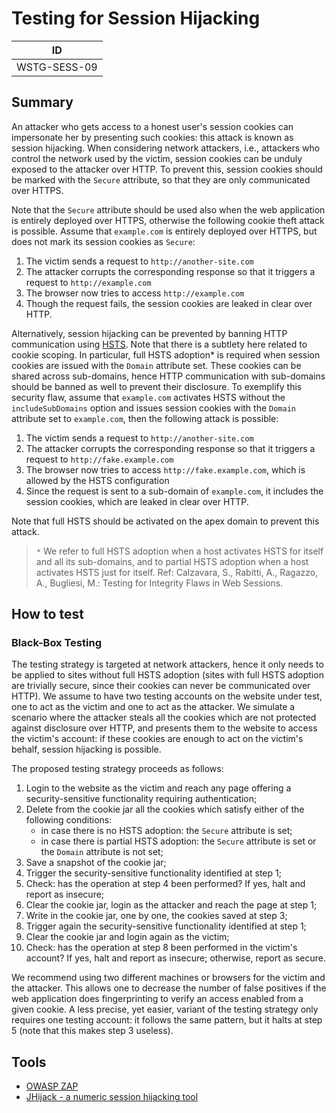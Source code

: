 # Testing for Session Hijacking

|ID          |
|------------|
|WSTG-SESS-09|

## Summary

An attacker who gets access to a honest user's session cookies can impersonate her by presenting such cookies: this attack is known as session hijacking. When considering network attackers, i.e., attackers who control the network used by the victim, session cookies can be unduly exposed to the attacker over HTTP. To prevent this, session cookies should be marked with the `Secure` attribute, so that they are only communicated over HTTPS.

Note that the `Secure` attribute should be used also when the web application is entirely deployed over HTTPS, otherwise the following cookie theft attack is possible. Assume that `example.com` is entirely deployed over HTTPS, but does not mark its session cookies as `Secure`:

1. The victim sends a request to `http://another-site.com`
2. The attacker corrupts the corresponding response so that it triggers a request to `http://example.com`
3. The browser now tries to access `http://example.com`
4. Though the request fails, the session cookies are leaked in clear over HTTP.

Alternatively, session hijacking can be prevented by banning HTTP communication using [HSTS](https://en.wikipedia.org/wiki/HTTP_Strict_Transport_Security). Note that there is a subtlety here related to cookie scoping. In particular, full HSTS adoption* is required when session cookies are issued with the `Domain` attribute set. These cookies can be shared across sub-domains, hence HTTP communication with sub-domains should be banned as well to prevent their disclosure. To exemplify this security flaw, assume that `example.com` activates HSTS without the `includeSubDomains` option and issues session cookies with the `Domain` attribute set to `example.com`, then the following attack is possible:

1. The victim sends a request to `http://another-site.com`
2. The attacker corrupts the corresponding response so that it triggers a request to `http://fake.example.com`
3. The browser now tries to access `http://fake.example.com`, which is allowed by the HSTS configuration
4. Since the request is sent to a sub-domain of `example.com`, it includes the session cookies, which are leaked in clear over HTTP.

Note that full HSTS should be activated on the apex domain to prevent this attack.

> `*` We refer to full HSTS adoption when a host activates HSTS for itself and all its sub-domains, and to partial HSTS adoption when a host activates HSTS just for itself.
> Ref: Calzavara, S., Rabitti, A., Ragazzo, A., Bugliesi, M.: Testing for Integrity Flaws in Web Sessions.

## How to test

### Black-Box Testing

The testing strategy is targeted at network attackers, hence it only needs to be applied to sites without full HSTS adoption (sites with full HSTS adoption are trivially secure, since their cookies can never be communicated over HTTP). We assume to have two testing accounts on the website under test, one to act as the victim and one to act as the attacker. We simulate a scenario where the attacker steals all the cookies which are not protected against disclosure over HTTP, and presents them to the website to access the victim's account: if these cookies are enough to act on the victim's behalf, session hijacking is possible.

The proposed testing strategy proceeds as follows:

1. Login to the website as the victim and reach any page offering a security-sensitive functionality requiring authentication;
2. Delete from the cookie jar all the cookies which satisfy either of the following conditions:
    * in case there is no HSTS adoption: the `Secure` attribute is set;
    * in case there is partial HSTS adoption: the `Secure` attribute is set or the `Domain` attribute is not set;
3. Save a snapshot of the cookie jar;
4. Trigger the security-sensitive functionality identified at step 1;
5. Check: has the operation at step 4 been performed? If yes, halt and report as insecure;
6. Clear the cookie jar, login as the attacker and reach the page at step 1;
7. Write in the cookie jar, one by one, the cookies saved at step 3;
8. Trigger again the security-sensitive functionality identified at step 1;
9. Clear the cookie jar and login again as the victim;
10. Check: has the operation at step 8 been performed in the victim's account? If yes, halt and report as insecure; otherwise, report as secure.

We recommend using two different machines or browsers for the victim and the attacker. This allows one to decrease the number of false positives if the web application does fingerprinting to verify an access enabled from a given cookie. A less precise, yet easier, variant of the testing strategy only requires one testing account: it follows the same pattern, but it halts at step 5 (note that this makes step 3 useless).

## Tools

* [OWASP ZAP](https://www.zaproxy.org)
* [JHijack - a numeric session hijacking tool](https://sourceforge.net/projects/jhijack/)
